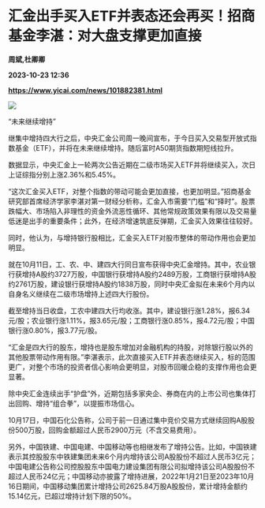# 汇金出手买入ETF并表态还会再买！招商基金李湛：对大盘支撑更加直接
**周斌,杜卿卿**

**2023-10-23 12:36**

**https://www.yicai.com/news/101882381.html**

![](https://imgcdn.yicai.com/uppics/slides/2023/10/441c5a8020f8056f8bbdb91643efa66a.jpg)

“未来继续增持”

继集中增持四大行之后，中央汇金公司周一晚间宣布，于今日买入交易型开放式指数基金（ETF），并将在未来继续增持。随后富时A50期货指数期短线拉升。

数据显示，中央汇金上一轮两次公告近期在二级市场买入ETF并将继续买入，次日上证综指分别上涨2.36%和5.45%。

“这次汇金买入ETF，对整个指数的带动可能会更加直接，也更加明显。”招商基金研究部首席经济学家李湛对第一财经分析称，汇金入市需要“门槛”和“择时”。股票跌幅大、市场陷入非理性的资金外流恶性循环、其他常规政策效果有限以及交易量低迷是出手的重要条件；此外，在经济增速筑底反弹期，汇金买入效果往往较好。

同时，他认为，与增持银行股相比，汇金买入ETF对股市整体的带动作用也会更加明显。

就在10月11日，工、农、中、建四大行同日宣布获得中央汇金增持。其中，农业银行获增持A股约3727万股，中国银行获增持A股约2489万股，工商银行获增持A股约2761万股，建设银行获增持A股约1838万股，同时中央汇金拟在未来6个月内以自身名义继续在二级市场增持上述四大行股份。

截至增持当日收盘，工农中建四大行均收涨。其中，建设银行涨1.28%，报6.34元/股；农业银行涨1.11%，报3.65元/股；工商银行涨0.85%，报4.72元/股；中国银行涨0.80%，报3.77元/股。

“汇金是四大行的股东，增持也是股东增加对金融机构的持股，对除银行股以外的其他股票带动作用有限。”李湛表示，此次直接买入ETF并表态继续买入，标的范围更广，对整个市场的投资者信心影响会更明显，对股市回暖企稳的支撑作用也会更显著。

除中央汇金连续出手“护盘”外，近期包括多家央企、券商在内的上市公司也集体打出回购、增持“组合拳”，以提振市场信心。

10月17日，中国石化公告称，公司于前一日通过集中竞价交易方式继续回购A股股份500万股，回购金额超过人民币2900万元（不含交易费用）。

另外，中国铁建、中国电建、中国移动等也相继发布了增持公告。比如，中国铁建表示其控股股东中铁建集团未来6个月内增持该公司A股股份不超过人民币3亿元；中国电建公告称公司控股股东中国电力建设集团有限公司拟增持该公司A股股份不超过人民币24亿元；中国移动亦披露了增持进展，2022年1月21日至2023年10月16日期间，中国移动集团累计增持公司2625.84万股A股股份，累计增持金额约15.14亿元，已超过增持计划下限的50%。